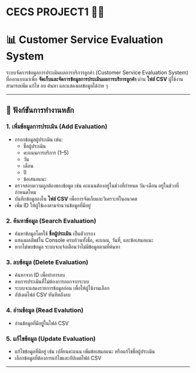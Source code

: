 # CECS PROJECT1 👩‍💻

# 📊 Customer Service Evaluation System

ระบบจัดการข้อมูลการประเมินผลการบริการลูกค้า (Customer Service Evaluation System)  ที่ออกแบบมาเพื่อ **จัดเก็บและจัดการข้อมูลการประเมินผลการบริการลูกค้า** ผ่าน **ไฟล์ CSV** ผู้ใช้งานสามารถเพิ่ม แก้ไข ลบ ค้นหา และแสดงผลข้อมูลได้ง่าย ๆ

---

## 🚀 ฟังก์ชันการทำงานหลัก

### 1. เพิ่มข้อมูลการประเมิน (Add Evaluation)
- กรอกข้อมูลผู้ประเมิน เช่น:
  - ชื่อผู้ประเมิน
  - คะแนนการบริการ (1–5)
  - วัน
  - เดือน
  - ปี
  - ข้อเสนอแนะ
- ตรวจสอบความถูกต้องของข้อมูล เช่น คะแนนต้องอยู่ในช่วงที่กำหนด วัน-เดือน อยู่ในช่วงที่กำหนดไหม
- บันทึกข้อมูลลงใน **ไฟล์ CSV** เพื่อการจัดเก็บและวิเคราะห์ในอนาคต
- เพิ่ม ID ให้ผู้ใช้เองตามจำนวนข้อมูลที่มีอยู่


### 2. ค้นหาข้อมูล (Search Evaluation)
- ค้นหาข้อมูลโดยใช้ **ชื่อผู้ประเมิน** เป็นตัวกรอง
- แสดงผลลัพธ์ใน Console ครบถ้วนทั้งชื่อ, คะแนน, วันที่, และข้อเสนอแนะ
- หากไม่พบข้อมูล ระบบจะแจ้งเตือนว่าไม่มีข้อมูลตามที่ค้นหา

### 3. ลบข้อมูล (Delete Evaluation)
- ค้นหาจาก ID เพื่อทำการลบ
- ลบการประเมินที่ไม่ต้องการออกจากระบบ
- ระบบจะแสดงรายการข้อมูลก่อน เพื่อให้ผู้ใช้งานเลือก
- อัปเดตไฟล์ CSV ทันทีหลังลบ

### 4. อ่านข้อมูล (Read Evalution)
- อ่านข้อมูลที่มีอยูู่ในไฟล์ CSV

### 5. แก้ไขข้อมูล (Update Evaluation)
- แก้ไขข้อมูลที่มีอยู่ เช่น เปลี่ยนคะแนน เพิ่มข้อเสนอแนะ หรือแก้ไขชื่อผู้ประเมิน
- เลือกข้อมูลที่ต้องการแก้ไขและอัปเดตไฟล์ CSV

---